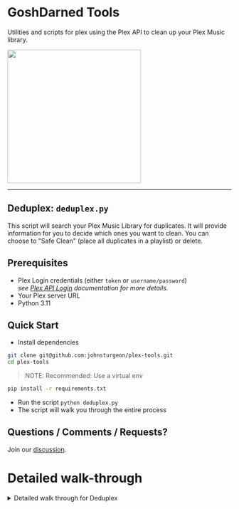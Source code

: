 # GoshDarned Tools

Utilities and scripts for plex using the Plex API to clean up your Plex Music library.

<img width="300" src="https://github.com/johnsturgeon/plex-tools/assets/9746310/0c42ce63-983b-43a6-8f2e-77338e204cba">

---

## Deduplex: `deduplex.py`

This script will search your Plex Music Library for duplicates.  It will provide information for you to decide which ones you want to clean.  You can choose to "Safe Clean" (place all duplicates in a playlist) or delete.

## Prerequisites
* Plex Login credentials (either `token` or `username/password`)  
  _see [Plex API Login](https://python-plexapi.readthedocs.io/en/stable/introduction.html#getting-a-plexserver-instance) documentation for more details._
* Your Plex server URL
* Python 3.11

## Quick Start

*  Install dependencies

```bash
git clone git@github.com:johnsturgeon/plex-tools.git
cd plex-tools
```

> NOTE: Recommended: Use a virtual env

```bash
pip install -r requirements.txt
```
* Run the script `python deduplex.py`
* The script will walk you through the entire process

## Questions / Comments / Requests?

Join our [discussion](https://github.com/johnsturgeon/plex-tools/discussions).

# Detailed walk-through

<details>
  <summary>Detailed walk through for Deduplex</summary>


## Usage

```bash
python deduplexs.py
```

The script will walk you through an initial configuration, Optionally offer to save the config in a `.env` file, and begin the search

## .env

If the .env file does not exist, you can opt to create it

<img width="690" alt="image" src="https://github.com/johnsturgeon/plex-tools/assets/9746310/8b2a6b9a-78d4-4067-acf9-1f15bf001094">

## Setup

The setup process will attempt to connect to your plex server using credentials supplied in the .env file.  If successful, it will search for duplicates.

<img width="623" alt="image" src="https://github.com/johnsturgeon/plex-tools/assets/9746310/b8462a9f-9292-46f2-b97f-5fa2f11a9e25">

## Safe Mode

Safe mode will move duplicate tracks to a playlist for you to review and delete in Plex yourself.

<img width="726" alt="image" src="https://github.com/johnsturgeon/plex-tools/assets/9746310/7dfcaf44-330a-4c8f-9d1b-02994e41c3c3">

If you choose not to enable safe mode, then your duplicates will be deleted directly

## Instructions

You will (optionally) be shown some brief instructions for how to choose your duplicates, it will be more obvious once you begin.

<img width="730" alt="image" src="https://github.com/johnsturgeon/plex-tools/assets/9746310/ddc04e84-12c8-4c3c-b851-40e96dd74573">

## Duplicate chooser

Each song that has duplicate(s) files will present you with a choice for choosing which songs to delete

<img width="728" alt="image" src="https://github.com/johnsturgeon/plex-tools/assets/9746310/95d1a049-618c-488d-b80b-79a00f346b53">

## Final review

You will be asked if you'd like to review the actual files that you've chosen for clean-up then, either the files will be placed into a playlist (safe delete) or deleted.

</details>
